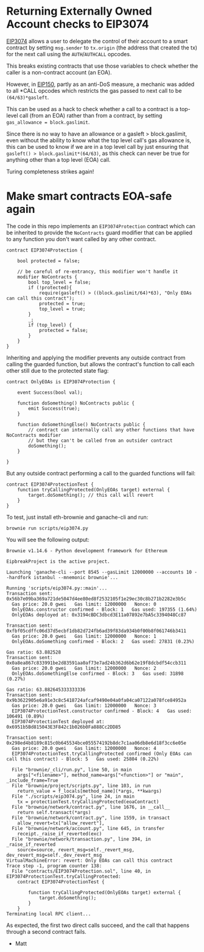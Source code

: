# Returning Externally Owned Account checks to EIP3074

[EIP3074](https://eips.ethereum.org/EIPS/eip-3074) allows a user to delegate the control 
of their account to a smart contract by setting `msg.sender` to `tx.origin` 
(the address that created the tx) for the next call using the `AUTH`/`AUTHCALL` opcodes.

This breaks existing contracts that use those variables to check whether the
caller is a non-contract account (an EOA).

However, in [EIP150](https://github.com/ethereum/EIPs/blob/master/EIPS/eip-150.md), 
partly as an anti-DoS measure, a mechanic was added to all \*CALL opcodes which
restricts the gas passed to next call to be `(64/63)*gasleft`.

This can be used as a hack to check whether a call to a contract is a top-level
call (from an EOA) rather than from a contract, by setting `gas_allowance =
block.gaslimit`.

Since there is no way to have an allowance or a gasleft > block.gaslimit, even
without the ability to know what the top level call's gas allowance is, this
can be used to know if we are in a top level call by just ensuring that
`gasleft() > block.gaslimit*(64/63)`, as this check can never be true for
anything other than a top level (EOA) call.

Turing completeness strikes again!

# Make smart contracts EOA-safe again

The code in this repo implements an `EIP3074Protection` contract which can
be inherited to provide the `NoContracts` guard modifier that can be applied to
any function you don't want called by any other contract.

```solidity 
contract EIP3074Protection {
    
    bool protected = false;
    
    // be careful of re-entrancy, this modifier won't handle it 
    modifier NoContracts {
        bool top_level = false;
        if (!protected){
            require(gasleft() > ((block.gaslimit/64)*63), "Only EOAs can call this contract");
            protected = true;
            top_level = true;
        }
        _;
        if (top_level) {
            protected = false;
        }
    }
}
```

Inheriting and applying the modifier prevents any outside contract from calling the guarded function,
but allows the contract's function to call each other still due to the protected state flag:

```solidity
contract OnlyEOAs is EIP3074Protection {
    
    event Success(bool val);

    function doSomething() NoContracts public {
        emit Success(true);
    }

    function doSomethingElse() NoContracts public {
        // contract can internally call any other functions that have NoContracts modifier
        // but they can't be called from an outsider contract
        doSomething(); 
    }
    
}
```

But any outside contract performing a call to the guarded functions will fail:

```solidity
contract EIP3074ProtectionTest {
    function tryCallingProtected(OnlyEOAs target) external {
        target.doSomething(); // this call will revert
    }
}
```

To test, just install eth-brownie and ganache-cli and run:

`brownie run scripts/eip3074.py`

You will see the following output:

```
Brownie v1.14.6 - Python development framework for Ethereum

EipbreakProject is the active project.

Launching 'ganache-cli --port 8545 --gasLimit 12000000 --accounts 10 --hardfork istanbul --mnemonic brownie'...

Running 'scripts/eip3074.py::main'...
Transaction sent: 0x56b7e09ba369a721de5047d4ee80ed8f2532105f1e29ec30c8b271b2282e3b5c
  Gas price: 20.0 gwei   Gas limit: 12000000   Nonce: 0
  OnlyEOAs.constructor confirmed - Block: 1   Gas used: 197355 (1.64%)
  OnlyEOAs deployed at: 0x3194cBDC3dbcd3E11a07892e7bA5c3394048Cc87

Transaction sent: 0xfbf05cdffc06d37d5ecbf1db82d724fb6ad39f83da934b0f00b8f061746b3411
  Gas price: 20.0 gwei   Gas limit: 12000000   Nonce: 1
  OnlyEOAs.doSomething confirmed - Block: 2   Gas used: 27831 (0.23%)

Gas ratio: 63.882528
Transaction sent: 0x0a8ea867c833991be2d83591aa0af73e7ad24b362d6b62e19f8dcbdf54ccb311
  Gas price: 20.0 gwei   Gas limit: 12000000   Nonce: 2
  OnlyEOAs.doSomethingElse confirmed - Block: 3   Gas used: 31898 (0.27%)

Gas ratio: 63.882645333333336
Transaction sent: 0x9b3622905e6a91e3c8c5418724afcaf9490e04a0fa04ca07122a078fce84952a
  Gas price: 20.0 gwei   Gas limit: 12000000   Nonce: 3
  EIP3074ProtectionTest.constructor confirmed - Block: 4   Gas used: 106491 (0.89%)
  EIP3074ProtectionTest deployed at: 0x6951b5Bd815043E3F842c1b026b0Fa888Cc2DD85

Transaction sent: 0x298ed4b8189c815c0b645534bce055574192b8dc7c1aa06db8e6d18f3cc6e05e
  Gas price: 20.0 gwei   Gas limit: 12000000   Nonce: 4
  EIP3074ProtectionTest.tryCallingProtected confirmed (Only EOAs can call this contract) - Block: 5   Gas used: 25804 (0.22%)

  File "brownie/_cli/run.py", line 50, in main
    args["<filename>"], method_name=args["<function>"] or "main", _include_frame=True
  File "brownie/project/scripts.py", line 103, in run
    return_value = f_locals[method_name](*args, **kwargs)
  File "./scripts/eip3074.py", line 24, in main
    tx = protectionTest.tryCallingProtected(eoaContract)
  File "brownie/network/contract.py", line 1676, in __call__
    return self.transact(*args)
  File "brownie/network/contract.py", line 1559, in transact
    allow_revert=tx["allow_revert"],
  File "brownie/network/account.py", line 645, in transfer
    receipt._raise_if_reverted(exc)
  File "brownie/network/transaction.py", line 394, in _raise_if_reverted
    source=source, revert_msg=self._revert_msg, dev_revert_msg=self._dev_revert_msg
VirtualMachineError: revert: Only EOAs can call this contract
Trace step -1, program counter 138:
  File "contracts/EIP3074Protection.sol", line 40, in EIP3074ProtectionTest.tryCallingProtected:    
    contract EIP3074ProtectionTest {

        function tryCallingProtected(OnlyEOAs target) external {
            target.doSomething();
        }
    }
Terminating local RPC client...

```

As expected, the first two direct calls succeed, and the call that happens
through a second contract fails.

- Matt
